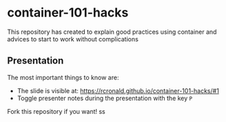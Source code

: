 # container-101-hacks
This repository has created to explain good practices using container and advices to start to work without complications

## Presentation

The most important things to know are:
- The slide is visible at: https://rcronald.github.io/container-101-hacks/#1
- Toggle presenter notes during the presentation with the key `P`



Fork this repository if you want!
ss